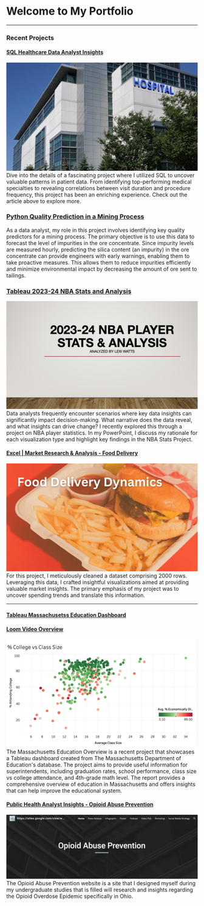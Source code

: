 # Welcome to My Portfolio

---

### Recent Projects

#### [SQL Healthcare Data Analyst Insights](https://www.linkedin.com/posts/lexi-watts_healthcareanalytics-datascience-sql-activity-7144466841820610560-uv7-?utm_source=share&utm_medium=member_desktop)
<img src="images/Grey minimalist business project presentation .png"/>
Dive into the details of a fascinating project where I utilized SQL to uncover valuable patterns in patient data. 
From identifying top-performing medical specialties to revealing correlations between visit duration and procedure frequency, this project has been an enriching experience. Check out the article above to explore more. 

### [Python Quality Prediction in a Mining Process](https://github.com/LexiWatts/Mining-Process-Python/tree/50de0e1852809636b3fd7d583630bbc8172c9918)
As a data analyst, my role in this project involves identifying key quality predictors for a mining process. The primary objective is to use this data to forecast the level of impurities in the ore concentrate. Since impurity levels are measured hourly, predicting the silica content (an impurity) in the ore concentrate can provide engineers with early warnings, enabling them to take proactive measures. This allows them to reduce impurities efficiently and minimize environmental impact by decreasing the amount of ore sent to tailings.

### [Tableau 2023-24 NBA Stats and Analysis](https://www.linkedin.com/posts/lexi-watts_2023-24-nba-player-stats-analysis-activity-7203763527726080002-TGoZ?utm_source=share&utm_medium=member_desktop)
<img src="images/Screenshot 2024-06-04 at 10.12.39 AM.png"/> 
Data analysts frequently encounter scenarios where key data insights can significantly impact decision-making. What narrative does the data reveal, and what insights can drive change? I recently explored this through a project on NBA player statistics. In my PowerPoint, I discuss my rationale for each visualization type and highlight key findings in the NBA Stats Project.

#### [Excel | Market Research & Analysis - Food Delivery](https://www.linkedin.com/posts/lexi-watts_dataanalysis-marketresearch-excel-activity-7142308862623178752-3GvP?utm_source=share&utm_medium=member_desktop)
<img src="images/Add a heading.png"/>
For this project, I meticulously cleaned a dataset comprising 2000 rows. Leveraging this data, I crafted insightful visualizations aimed at providing valuable market insights. The primary emphasis of my project was to uncover spending trends and translate this information.

---
#### [Tableau Massachusetss Education Dashboard](https://public.tableau.com/views/MASSEducationOverview/Dashboard1?:language=en-US&:display_count=n&:origin=viz_share_link)
#### [Loom Video Overview](https://www.loom.com/share/75e828db65fa42b9910280e24091228d?sid=6c4caec9-3e8a-4028-bd6d-221ddfec757e)
<img src="images/Screenshot 2023-12-23 at 2.00.22 PM.png"/>
The Massachusetts Education Overview is a recent project that showcases a Tableau dashboard created from The Massachusetts Department of Education's database. The project aims to provide useful information for superintendents, including graduation rates, school performance, class size vs college attendance, and 4th-grade math level. The report provides a comprehensive overview of education in Massachusetts and offers insights that can help improve the educational system.


#### [Public Health Analyst Insights - Opioid Abuse Prevention](https://sites.google.com/view/www-oap-com/home)
<img src="images/Screenshot 2023-12-29 at 3.20.52 PM.png"/>
The Opioid Abuse Prevention website is a site that I designed myself during my undergraduate studies that is filled will research and insights regarding the Opioid Overdose Epidemic specifically in Ohio. 



